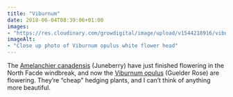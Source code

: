 ```yaml
---
title: "Viburnum"
date: 2018-06-04T08:39:06+01:00
images: 
- "https://res.cloudinary.com/growdigital/image/upload/v1544218916/viburnum-42430712802.jpg"
imageAlt: 
- "Close up photo of Viburnum opulus white flower head"
---
```


The [Amelanchier canadensis](https://www.pfaf.org/user/Plant.aspx?LatinName=Amelanchier+canadensis) (Juneberry) have just finished flowering in the North Facde windbreak, and now the [Viburnum opulus](https://www.pfaf.org/user/Plant.aspx?LatinName=Viburnum+opulus) (Guelder Rose) are flowering. They’re “cheap” hedging plants, and I can’t think of anything more beautiful.
